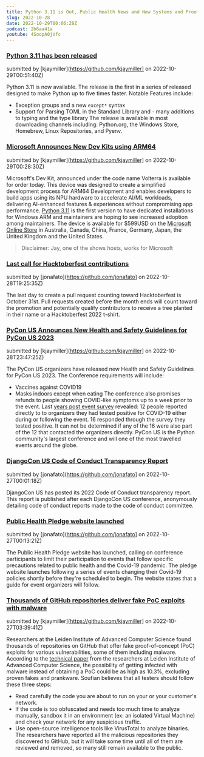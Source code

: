 ```yaml
---
title: Python 3.11 is Out, Public Health News and New Systems and Proof-of-Concept Exploits! - PYthon Community News 2022-10-28
slug: 2022-10-28
date: 2022-10-29T00:06:28Z
podcast: 2b6aa41a
youtube: 4SoopA0jVfc
---
```



### [Python 3.11 has been released](https://www.python.org/downloads/release/python-3110/)

submitted by [kjaymiller](https://github.com/kjaymiller] on 2022-10-29T00:51:40Z)

Python 3.11 is now available. The release is the first in a series of released designed to make Python up to five times faster.
Notable Features include:
 - Exception groups and a new `except*` syntax
 - Support for Parsing TOML in the Standard Library
and - many additions to typing and the type library
The release is available in most downloading channels  including: Python.org, the Windows Store, Homebrew, Linux Repositories, and Pyenv.


### [Microsoft Announces New Dev Kits using ARM64](https://blogs.windows.com/windowsdeveloper/2022/10/24/available-today-windows-dev-kit-2023-aka-project-volterra/)

submitted by [kjaymiller](https://github.com/kjaymiller] on 2022-10-29T00:28:30Z)

Microsoft's Dev Kit, announced under the code name Volterra is available for order today. This device was designed to create a simplified development process for ARM64 Development and enables developers to build apps using its NPU hardware to accelerate AI/ML workloads, delivering AI-enhanced features & experiences without compromising app performance.
[Python 3.11](https://www.python.org/downloads/windows/) is the first version to have dedicated installations for Windows ARM and maintainers are hoping to see increased adoption among maintainers.
The device is available for $599USD on the [Microsoft Online Store](https://www.microsoft.com/d/windows-dev-kit-2023/94K0P67W7581) in Australia, Canada, China, France, Germany, Japan, the United Kingdom and the United States.
> Disclaimer: Jay, one of the shows hosts, works for Microsoft


### [Last call for Hacktoberfest contributions](https://hacktoberfest.com/)

submitted by [jonafato](https://github.com/jonafato] on 2022-10-28T19:25:35Z)

The last day to create a pull request counting toward Hacktoberfest is October 31st. Pull requests created before the month ends will count toward the promotion and potentially qualify contributors to receive a tree planted in their name or a Hacktoberfest 2022 t-shirt.


### [PyCon US Announces New Health and Safety Guidelines for PyCon US 2023](https://us.pycon.org/2023/about/health-safety-guidelines/)

submitted by [kjaymiller](https://github.com/kjaymiller] on 2022-10-28T23:47:25Z)

The PyCon US organizers have released new Health and Safety Guidelines for PyCon US 2023. The Conference requirements will include:
- Vaccines against COVID19
- Masks indoors except when eating
The conference also promises refunds to people showing COVID-like symptoms up to a week prior to the event. Last [years post event survey](https://pycon.blogspot.com/2022/06/pycon-us-2022-transparency-report.html) revealed:
12 people reported directly to to organizers they had tested positive for COVID-19 either during or following the event. 16 responded through the survey they tested positive. It can not be determined if any of the 16 were also part of the 12 that contacted the organizers directly.
PyCon US is the Python community's largest conference and will one of the most travelled events around the globe.


### [DjangoCon US Code of Conduct Transparency Report](https://2022.djangocon.us/news/code-of-conduct-transparency-report/)

submitted by [jonafato](https://github.com/jonafato] on 2022-10-27T00:01:18Z)

DjangoCon US has posted its 2022 Code of Conduct transparency report. This report is published after each DjangoCon US conference, anonymously detailing code of conduct reports made to the code of conduct committee.


### [Public Health Pledge website launched](https://phpledge.com/)

submitted by [jonafato](https://github.com/jonafato] on 2022-10-27T00:13:21Z)

The Public Health Pledge website has launched, calling on conference participants to limit their participation to events that follow specific precautions related to public health and the Covid-19 pandemic. The pledge website launches following a series of events changing their Covid-19 policies shortly before they're scheduled to begin. The website states that a guide for event organizers will follow.


### [Thousands of GitHub repositories deliver fake PoC exploits with malware](https://www.bleepingcomputer.com/news/security/thousands-of-github-repositories-deliver-fake-poc-exploits-with-malware/)

submitted by [kjaymiller](https://github.com/kjaymiller] on 2022-10-27T03:39:41Z)

Researchers at the Leiden Institute of Advanced Computer Science found thousands of repositories on GitHub that offer fake proof-of-concept (PoC) exploits for various vulnerabilities, some of them including malware.
According to the [technical paper](https://arxiv.org/abs/2210.08374#) from the researchers at Leiden Institute of Advanced Computer Science, the possibility of getting infected with malware instead of obtaining a PoC could be as high as 10.3%, excluding proven fakes and prankware.
Soufian believes that all testers should follow these three steps:
- Read carefully the code you are about to run on your or your customer's network.
- If the code is too obfuscated and needs too much time to analyze manually, sandbox it in an environment (ex: an isolated Virtual Machine) and check your network for any suspicious traffic.
- Use open-source intelligence tools like VirusTotal to analyze binaries.
The researchers have reported all the malicious repositories they discovered to GitHub, but it will take some time until all of them are reviewed and removed, so many still remain available to the public.

